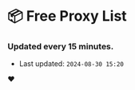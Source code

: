 # :package: Free Proxy List
### Updated every 15 minutes.

- Last updated: `2024-08-30 15:20`

:heart:

